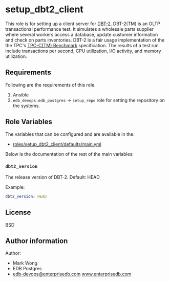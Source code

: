 # setup_dbt2_client

This role is for setting up a client server for
[DBT-2](http://osdldbt.sourceforge.net/).  DBT-2(TM) is an OLTP transactional
performance test. It simulates a wholesale parts supplier where several workers
access a database, update customer information and check on parts inventories.
DBT-2 is a fair usage implementation of the the TPC's [TPC-C(TM)
Benchmark](http://www.tpc.org/tpcc/) specification. The results of a test run
include transactions per second, CPU utilization, I/O activity, and memory
utilization.

## Requirements

Following are the requirements of this role.
  1. Ansible
  2. `edb_devops.edb_postgres` -> `setup_repo` role for setting the repository
     on the systems.

## Role Variables

The variables that can be configured and are available in the:

  * [roles/setup_dbt2_client/defaults/main.yml](./defaults/main.yml)

Below is the documentation of the rest of the main variables:

### `dbt2_version`

The release version of DBT-2.  Default: HEAD

Example:
```yaml
dbt2_version: HEAD
```

## License

BSD

## Author information

Author:

  * Mark Wong
  * EDB Postgres
  * edb-devops@enterprisedb.com www.enterprisedb.com

